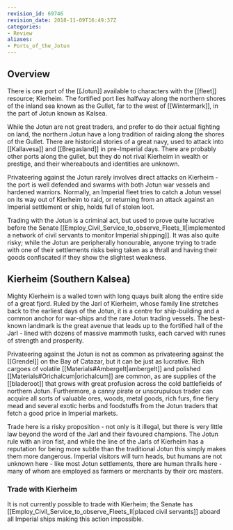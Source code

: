 ```yaml
---
revision_id: 69746
revision_date: 2018-11-09T16:49:37Z
categories:
- Review
aliases:
- Ports_of_the_Jotun
---
```


## Overview
There is one port of the [[Jotun]] available to characters with the [[fleet]] resource; Kierheim. The fortified port lies halfway along the northern shores of the inland sea known as the Gullet, far to the west of [[Wintermark]], in the part of Jotun known as Kalsea. 

While the Jotun are not great traders, and prefer to do their actual fighting on land, the northern Jotun have a long tradition of raiding along the shores of the Gullet. There are historical stories of a great navy, used to attack into [[Kallavesa]] and [[Bregasland]] in pre-Imperial days. There are probably other ports along the gullet, but they do not rival Kierheim in wealth or prestige, and their whereabouts and identities are unknown.

Privateering against the Jotun rarely involves direct attacks on Kierheim - the port is well defended and swarms with both Jotun war vessels and hardened warriors. Normally, an Imperial fleet tries to catch a Jotun vessel on its way out of Kierheim to raid, or returning from an attack against an Imperial settlement or ship, holds full of stolen loot.

Trading with the Jotun is a criminal act, but used to prove quite lucrative before the Senate [[Employ_Civil_Service_to_observe_Fleets_II|implemented a network of civil servants to monitor Imperial shipping]]. It was also quite risky; while the Jotun are peripherally honourable, anyone trying to trade with one of their settlements risks being taken as a thrall and having their goods confiscated if they show the slightest weakness.

## Kierheim (Southern Kalsea)
Mighty Kierheim is a walled town with long quays built along the entire side of a great fjord. Ruled by the Jarl of Kierheim, whose family line stretches back to the earliest days of the Jotun, it is a centre for ship-building and a common anchor for war-ships and the rare Jotun trading vessels. The best-known landmark is the great avenue that leads up to the fortified hall of the Jarl - lined with dozens of massive mammoth tusks, each carved with runes of strength and prosperity.

Privateering against the Jotun is not as common as privateering against the [[Grendel]] on the Bay of Catazar, but it can be just as lucrative. Rich cargoes of volatile [[Materials#Ambergelt|ambergelt]] and polished [[Materials#Orichalcum|orichalcum]] are common, as are supplies of the [[bladeroot]] that grows with great profusion across the cold battlefields of northern Jotun. Furthermore, a canny pirate or unscrupulous trader can acquire all sorts of valuable ores, woods, metal goods, rich furs, fine fiery mead and several exotic herbs and foodstuffs from the Jotun traders that fetch a good price in Imperial markets.

Trade here is a risky proposition - not only is it illegal, but there is very little law beyond the word of the Jarl and their favoured champions. The Jotun rule with an iron fist, and while the line of the Jarls of Kierheim has a reputation for being more subtle than the traditional Jotun this simply makes them more dangerous. Imperial visitors will turn heads, but humans are not unknown here - like most Jotun settlements, there are human thralls here - many of whom are employed as farmers or merchants by their orc masters. 

### Trade with Kierheim
It is not currently possible to trade with Kierheim; the Senate has [[Employ_Civil_Service_to_observe_Fleets_II|placed civil servants]] aboard all Imperial ships making this action impossible.


